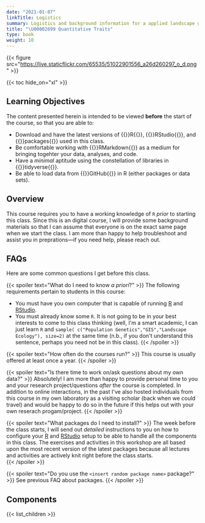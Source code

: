 ```yaml
---
date: "2021-01-07"
linkTitle: Logistics
summary: Logistics and background information for a applied landscape genetics workshop.
title: "\U00002699 Quantitative Traits"
type: book
weight: 10
---
```


{{< figure src="https://live.staticflickr.com/65535/51022901556_a26d260297_o_d.png" >}}

{{< toc hide_on="xl" >}}

## Learning Objectives


The content presented herein is intended to be viewed **before** the start of the course, so that you are able to:

- Download and have the latest versions of {{<hl>}}R{{</hl>}}, {{<hl>}}RStudio{{</hl>}}, and {{<hl>}}packages{{</hl>}} used in this class.  
- Be comfortable working with {{<hl>}}RMarkdown{{</hl>}} as a medium for bringing togehter your data, analyses, and code.  
- Have a *minimal* aptitude using the constellation of libraries in {{<hl>}}tidyverse{{</hl>}}.
- Be able to load data from {{<hl>}}GitHub{{</hl>}} in R (either packages or data sets).

## Overview

This course requires you to have a working knowledge of `R` *prior* to starting this class.  Since this is an digital course, I will provide some background materials so that I can assume that everyone is on the exact same page when we start the class.  I am more than happy to help troubleshoot and assist you in preprations—if you need help, please reach out.

## FAQs

Here are some common questions I get before this class.

{{< spoiler text="What do I need to know *a priori*?" >}}
The following requirements pertain to students in this course:  
- You must have you own computer that is capable of running [R](https://cran.r-project.org) and [RStudio](https://rstudio.com).  
- You must already know some `R`.  It is not going to be in your best interests to come to this class thinking (well, I'm a smart academic, I can just learn `R` and `sample( c("Population Genetics","GIS","Landscape Ecology"), size=2)` at the same time (n.b., if you don't understand this sentence, perhaps you need not be in this class).
{{< /spoiler >}}

{{< spoiler text="How often do the courses run?" >}}
This course is usually offered at least once a year.
{{< /spoiler >}}


{{< spoiler text="Is there time to work on/ask questions about my own data?" >}}
Absolutely! I am more than happy to provide personal time to you and your research project/questions *after* the course is completed.  In addition to online interactions, in the past I've also hosted individuals from this course in my own laboratory as a visiting scholar (back when we could travel) and would be happy to do so in the future if this helps out with your own reserach progam/project.
{{< /spoiler >}}

{{< spoiler text="What packages do I need to install?" >}}
The week before the class starts, I will send out *detailed* instructions to you on how to configure your [R](https://cran.r-project.org) and [RStudio](https://rstudio.org) setup to be able to handle all the components in this class.  The exercises and activities in this workshop are all based upon the most recent version of the latest packages because all lectures and activities are actively knit right before the class starts.  
{{< /spoiler >}}


{{< spoiler text="Do you use the `<insert random package name>` package?" >}}
See previous FAQ about packages.
{{< /spoiler >}}






## Components

{{< list_children >}}

